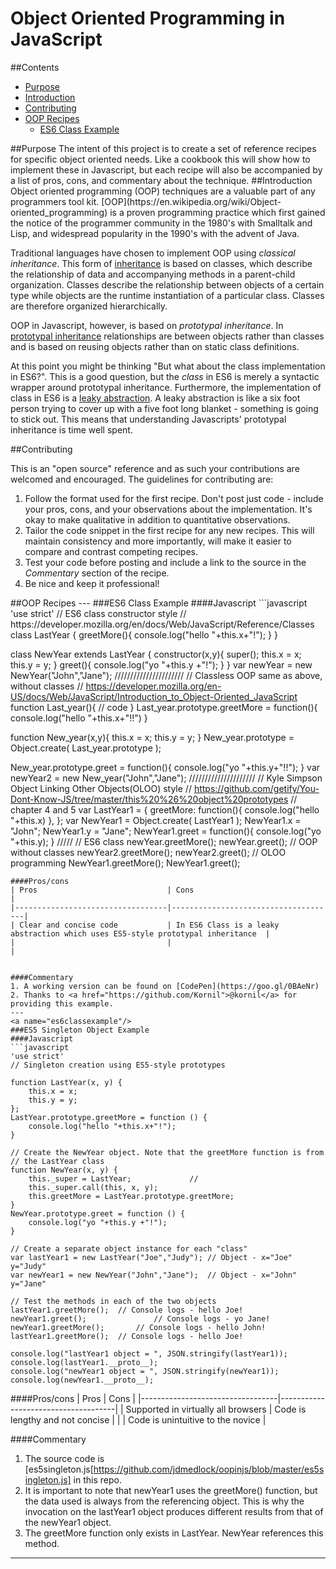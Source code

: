 # Object Oriented Programming in JavaScript

##Contents
- [Purpose](#purpose)
- [Introduction](#introduction)
- [Contributing](#contributing)
- [OOP Recipes](#ooprecipes)
  - [ES6 Class Example](#es6classexample)

<a name="purpose"/>
##Purpose
The intent of this project is to create a set of reference recipes for specific
object oriented needs. Like a cookbook this will show how to implement these in
Javascript, but each recipe will also be accompanied by a list of pros, cons,
and commentary about the technique.

<a name="introduction"/>
##Introduction
Object oriented programming (OOP) techniques are a valuable part of any
programmers tool kit. [OOP](https://en.wikipedia.org/wiki/Object-oriented_programming)
is a proven programming practice which first gained the notice of the
programmer community in the 1980's with Smalltalk and Lisp, and widespread
popularity in the 1990's with the advent of Java.

Traditional languages have chosen to implement OOP using *classical inheritance*.
This form of [inheritance](https://en.wikipedia.org/wiki/Inheritance_(object-oriented_programming))
is based on classes, which describe the relationship of data and accompanying
methods in a parent-child organization. Classes describe the relationship
between objects of a certain type while objects are the runtime instantiation of
a particular class. Classes are therefore organized hierarchically.

OOP in Javascript, however, is based on *prototypal inheritance*. In [prototypal inheritance](https://en.wikipedia.org/wiki/Prototype-based_programming)
relationships are between objects rather than classes and is based on reusing
objects rather than on static class definitions.

At this point you might be
thinking "But what about the class implementation in ES6?". This is a good
question, but the *class* in ES6 is merely a syntactic wrapper around prototypal
inheritance. Furthermore, the implementation of class in ES6 is a
[leaky abstraction](https://en.wikipedia.org/wiki/Leaky_abstraction). A leaky
abstraction is like a six foot person trying to cover up with a five foot long
blanket - something is going to stick out. This means that understanding
Javascripts' prototypal inheritance is time well spent.

<a name="contributing"/>
##Contributing

This is an "open source" reference and as such your contributions are welcomed
and encouraged. The guidelines for contributing are:

1. Follow the format used for the first recipe. Don't post just code - include
your pros, cons, and your observations about the implementation. It's okay to
make qualitative  in addition to quantitative observations.
2. Tailor the code snippet in the first recipe for any new recipes. This will
maintain consistency and more importantly, will make it easier to compare and
contrast competing recipes.
3. Test your code before posting and include a link to the source in the
*Commentary* section of the recipe.
4. Be nice and keep it professional!

<a name="ooprecipes"/>
##OOP Recipes
---
<a name="es6classexample"/>
###ES6 Class Example
####Javascript
```javascript
'use strict'
// ES6 class constructor style
// https://developer.mozilla.org/en/docs/Web/JavaScript/Reference/Classes
class LastYear {
	greetMore(){
		console.log("hello "+this.x+"!");
	}
}

class NewYear extends LastYear {
	constructor(x,y){
		super();
		this.x = x;
		this.y = y;
	}
	greet(){
		console.log("yo "+this.y +"!");
	}
}
var newYear = new NewYear("John","Jane");
//////////////////////
// Classless OOP same as above, without classes
// https://developer.mozilla.org/en-US/docs/Web/JavaScript/Introduction_to_Object-Oriented_JavaScript
function Last_year(){
  // code
}
Last_year.prototype.greetMore = function(){
  console.log("hello "+this.x+"!!")
}

function New_year(x,y){
  this.x = x;
  this.y = y;
}
New_year.prototype = Object.create( Last_year.prototype );

New_year.prototype.greet = function(){
  console.log("yo "+this.y+"!!");
}
var newYear2 = new New_year("John","Jane");
/////////////////////
// Kyle Simpson Object Linking Other Objects(OLOO) style
// https://github.com/getify/You-Dont-Know-JS/tree/master/this%20%26%20object%20prototypes
// chapter 4 and 5
var LastYear1 = {
  greetMore: function(){
    console.log("hello "+this.x)
  },
};
var NewYear1 = Object.create( LastYear1 );
NewYear1.x = "John";
NewYear1.y = "Jane";
NewYear1.greet = function(){
  console.log("yo "+this.y);
}
/////
// ES6 class
newYear.greetMore();
newYear.greet();
// OOP without classes
newYear2.greetMore();
newYear2.greet();
// OLOO programming
NewYear1.greetMore();
NewYear1.greet();
```
####Pros/cons
| Pros                             | Cons                                |
|----------------------------------|-------------------------------------|
| Clear and concise code           | In ES6 Class is a leaky abstraction which uses ES5-style prototypal inheritance  |
|                                  |                                     |


####Commentary
1. A working version can be found on [CodePen](https://goo.gl/0BAeNr)
2. Thanks to <a href="https://github.com/Kornil">@kornil</a> for providing this example.
---
<a name="es6classexample"/>
###ES5 Singleton Object Example
####Javascript
```javascript
'use strict'
// Singleton creation using ES5-style prototypes

function LastYear(x, y) {
	this.x = x;
	this.y = y;
};
LastYear.prototype.greetMore = function () {
	console.log("hello "+this.x+"!");
}

// Create the NewYear object. Note that the greetMore function is from
// the LastYear class
function NewYear(x, y) {
	this._super = LastYear;				//
	this._super.call(this, x, y);
	this.greetMore = LastYear.prototype.greetMore;
}
NewYear.prototype.greet = function () {
	console.log("yo "+this.y +"!");
}

// Create a separate object instance for each "class"
var lastYear1 = new LastYear("Joe","Judy"); // Object - x="Joe"  y="Judy"
var newYear1 = new NewYear("John","Jane");	// Object - x="John" y="Jane"

// Test the methods in each of the two objects
lastYear1.greetMore();	// Console logs - hello Joe!
newYear1.greet();				// Console logs - yo Jane!
newYear1.greetMore();		// Console logs - hello John!
lastYear1.greetMore();	// Console logs - hello Joe!

console.log("lastYear1 object = ", JSON.stringify(lastYear1));
console.log(lastYear1.__proto__);
console.log("newYear1 object = ", JSON.stringify(newYear1));
console.log(newYear1.__proto__);
```
####Pros/cons
| Pros                             | Cons                                |
|----------------------------------|-------------------------------------|
| Supported in virtually all browsers | Code is lengthy and not concise  |
|                                  | Code is unintuitive to the novice   |


####Commentary
1. The source code is [es5singleton.js[https://github.com/jdmedlock/oopinjs/blob/master/es5singleton.js]
in this repo.
2. It is important to note that newYear1 uses the greetMore() function, but the
data used is always from the referencing object. This is why the invocation on
the lastYear1 object produces different results from that of the newYear1
object.
3. The greetMore function only exists in LastYear. NewYear references this
method.
---
